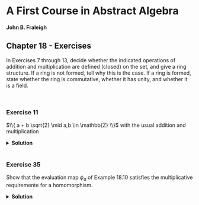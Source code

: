 # A First Course in Abstract Algebra
**John B. Fraleigh**<br>

## Chapter 18 - Exercises


In Exercises 7 through 13, decide whether the indicated operations of addition and multiplication are defined (closed) on the set, and give a ring structure. If a ring is not formed, tell why this is the case. If a ring is formed, state whether the ring is commutative, whether it has unity, and whether it is a field.

<br>

### Exercise 11

$\\{ a + b \sqrt{2} \mid a,b \in \mathbb{Z} \\}$ with the usual addition and multiplication

<details>
    <summary><strong>Solution</strong></summary>
    <br>

$\\{ a + b \sqrt{2} \mid a,b \in \mathbb{Z} \\}$ is a commutative ring with unity, but not a field
    
1. Associative:
```math
\displaylines{
  (a + b)+c\\
  = ((a_1 + b_1\sqrt{2}) + (a_2 + b_2\sqrt{2})) + (a_3 + b_3\sqrt{2}) \\
  = ((a_1 + a_2) + (b_1 + b_2)\sqrt{2}) + (a_3 + b_3\sqrt{2})\\
  = (a_1 + a_2 + a_3) + (b_1 + b_2 + b_3)\sqrt{2}\\
  = (a_1 + (a_2 + a_3)) + (b_1 + (b_2 + b_3))\sqrt{2}\\
  = (a_1 + b_1\sqrt{2}) + ((a_2 + a_3) + (b_2 + b_3)\sqrt{2})\\
  = (a_1 + b_1\sqrt{2}) + ((a_2 + b_2\sqrt{2}) + (a_3 + b_3\sqrt{2}))\\
  = a + (b + c)

}
```
<br>

2. Additive identity is $(0 + 0\sqrt{2})$:

```math
    a + 0 = (a_1 + b_1\sqrt{2}) + (0 + 0\sqrt{2}) = (a_1 + 0) + (b_1 + 0)\sqrt{2} = (a_1) + (b_1)\sqrt{2} = a
```

<br>

3. Additive inverse: $a = a_1 + b_1\sqrt{2} \rightarrow -a = -a_1 - b_1\sqrt{2}$

```math
    a + (-a) = (a_1 + b_1\sqrt{2}) + (-a_1 - b_1\sqrt{2}) = (a_1 - a_1) + (b_1 - b_1)\sqrt{2} = 0 + 0\sqrt{2} = 0
```

<br>

4. Commutative: $(a_1 + b_1\sqrt{2}) + (a_2 + b_2\sqrt{2}) = (a_1 + a_2) + (b_1 + b_2)\sqrt{2} = (a_2 + a_1) + (b_2 + b_1)\sqrt{2} = (a_2)$

<br>

5. Multiplicative associativity and distributive law too long and I am tired :/

6. Unity: $1_{A} = 1 + 0 \sqrt{2}$

```math
    a \cdot 1_{A} = (a+b\sqrt{2}) \cdot (1 + 0\sqrt{2}) = (a \cdot 1) + b\sqrt{2} = a + b\sqrt{2} = 1
```

<br>

7. Multiplicative commutativity:

```math
    \displaylines{
        a \cdot b
        = (a_1 + b_1\sqrt{2}) \cdot (a_2 + b_2\sqrt{2})\\
        = a_{1}a_{2} + a_{1}b_{2}\sqrt{2} + b_{1}a_{2}\sqrt{2} + 2b_{1}b_{2}\\
        = a_{2}a_{1} + a_{2}b_{1}\sqrt{2} + b_{2}a_{1}\sqrt{2} + 2b_{2}b_{1}\\
        = (a_2 + b_2\sqrt{2}) \cdot (a_1 + b_1\sqrt{2}) \\
        = b \cdot a
    }
```
</details>










<br>

### Exercise 35

Show that the evaluation map $\phi_{a}$ of Example 18.10 satisfies the multiplicative requiremente for a homomorphism.

<details>
<summary><strong>Solution</strong></summary>
    
Let $F$ be the ring of all functions mapping $\mathbb{R}$ into $\mathbb{R}$ defined in Example 18.4. For each $a \in \mathbb{R}$, we have the <strong>evaluation homomorphism</strong> $\phi_{a} : F \rightarrow \mathbb{R}$, where $\phi_{a}(f) = f(a) \text{ for } f \in F$.
    
The multiplicative requirement for homomorphisms are:

```math
    \phi(ab) = \phi(a)\phi(b)
```

Let $f,g \in F$.

- $\phi_{a}(f) = f(a)$
- $\phi_{a}(g) = f(a)$

```math
    \displaylines{
        \phi_{a}(fg) = (fg)(a) = f(a)g(a) = \phi_{a}(f)\phi_{a}(g)
    }
```

</details>
